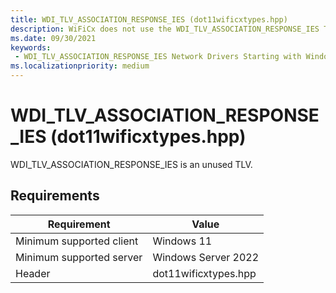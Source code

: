 ```yaml
---
title: WDI_TLV_ASSOCIATION_RESPONSE_IES (dot11wificxtypes.hpp)
description: WiFiCx does not use the WDI_TLV_ASSOCIATION_RESPONSE_IES TLV.
ms.date: 09/30/2021
keywords:
 - WDI_TLV_ASSOCIATION_RESPONSE_IES Network Drivers Starting with Windows Vista
ms.localizationpriority: medium
---
```


# WDI\_TLV\_ASSOCIATION\_RESPONSE\_IES (dot11wificxtypes.hpp)


WDI\_TLV\_ASSOCIATION\_RESPONSE\_IES is an unused TLV.

## Requirements

|Requirement|Value|
|--- |--- |
|Minimum supported client|Windows 11|
|Minimum supported server|Windows Server 2022|
|Header|dot11wificxtypes.hpp|


 

 





